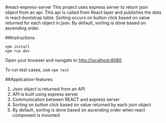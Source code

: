 #react-express-server
This project uses express server to return json object from an api. This api is called from React layer and publishes the data in react-bootstrap table. Sorting occurs on button click based on value returned for each object in json. By default, sorting is done based on ascending order.

##Instructions

``npm install``  
``npm run dev``  

Open your browser and navigate to <http://localhost:8080>

To run test cases, use ``npm test``

##Application-features

1. Json object is returned from an API
2. API is built using express server
3. Communication between REACT and express server
4. Sorting on button click based on value returned by each json object
5. By default, sorting is done based on ascending order when react component is mounted